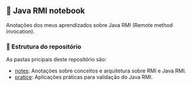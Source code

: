 ## 📒 Java RMI notebook

Anotações dos meus aprendizados sobre Java RMI (Remote method invocation).

### 📌 Estrutura do repositório

As pastas pricipais deste reposítório são:
- [notes](./notes/): Anotações sobre conceitos e arquitetura sobre RMI e Java RMI.
- [pratice](./pratice/): Aplicações práticas para validação do Java RMI.
